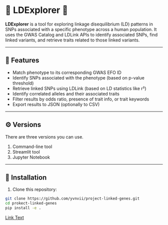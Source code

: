 # 🧬 LDExplorer 🧬

**LDExplorer** is a tool for exploring linkage disequilibrium (LD) patterns in SNPs associated with a specific phenotype across a human population. It uses the GWAS Catalog and LDLink APIs to identify associated SNPs, find linked variants, and retrieve traits related to those linked variants.

---

## 🚀 Features

- Match phenotype to its corresponding GWAS EFO ID
- Identify SNPs associated with the phenotype (based on p-value threshold)
- Retrieve linked SNPs using LDLink (based on LD statistics like r²)
- Identify correlated alleles and their associated traits
- Filter results by odds ratio, presence of trait info, or trait keywords
- Export results to JSON (optionally to CSV)

---

## ⚙️ Versions

There are three versions you can use.
1. Command-line tool
2. Streamlit tool
3. Jupyter Notebook

---

## 🧱 Installation

1. Clone this repository:

```bash
git clone https://github.com/yvnvii/project-linked-genes.git
cd prokect-linked-genes
pip install -e .

```

[Link Text](https://docs.google.com/presentation/d/1to-E5VGYmTZpUr2RKmmmfa3kL9oDQN7IqkT8eVcG2sI/edit?usp=sharing)
